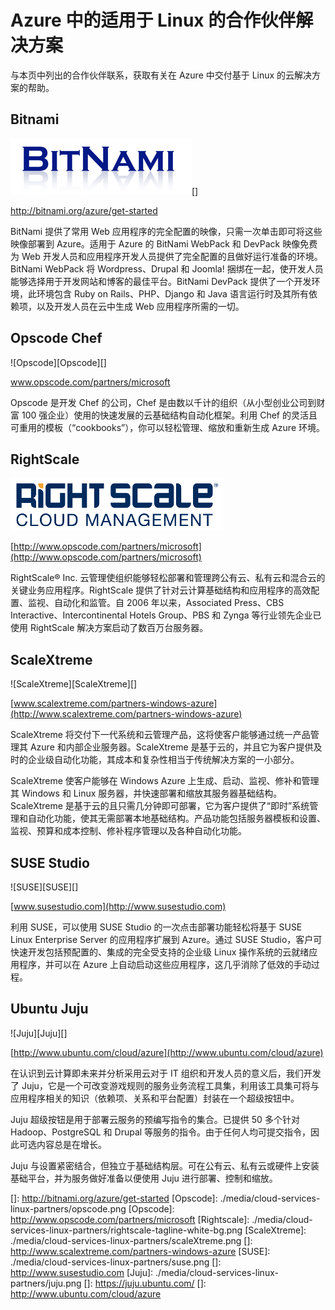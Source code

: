 <properties linkid="manage-linux-other-resources-partners" urlDisplayName="Partner solutions" pageTitle="Linux partners for Azure" metaKeywords="" description="Learn about the endorsed Linux images available for Azure virtual machines, including Ubuntu, OpenLogic, and SUSE." metaCanonical="" disqusComments="1" umbracoNaviHide="0" title="Partner solutions for Linux in Azure" authors="" />
<tags ms.service=""
    ms.date=""
    wacn.date=""
    />

# Azure 中的适用于 Linux 的合作伙伴解决方案

与本页中列出的合作伙伴联系，获取有关在 Azure 中交付基于 Linux 的云解决方案的帮助。

## Bitnami

![Bitnami][Bitnami][]

<http://bitnami.org/azure/get-started>

BitNami 提供了常用 Web 应用程序的完全配置的映像，只需一次单击即可将这些映像部署到 Azure。适用于 Azure 的 BitNami WebPack 和 DevPack 映像免费为 Web 开发人员和应用程序开发人员提供了完全配置的且做好运行准备的环境。BitNami WebPack 将 Wordpress、Drupal 和 Joomla! 捆绑在一起，使开发人员能够选择用于开发网站和博客的最佳平台。BitNami DevPack 提供了一个开发环境，此环境包含 Ruby on Rails、PHP、Django 和 Java 语言运行时及其所有依赖项，以及开发人员在云中生成 Web 应用程序所需的一切。

## Opscode Chef

![Opscode][Opscode][]

www.opscode.com/partners/microsoft

Opscode 是开发 Chef 的公司，Chef 是由数以千计的组织（从小型创业公司到财富 100 强企业）使用的快速发展的云基础结构自动化框架。利用 Chef 的灵活且可重用的模板（“cookbooks”），你可以轻松管理、缩放和重新生成 Azure 环境。

## RightScale

[![Rightscale](./media/cloud-services-linux-partners/rightscale-tagline-white-bg.png)](http://www.opscode.com/partners/microsoft)

[http://www.opscode.com/partners/microsoft](http://www.opscode.com/partners/microsoft)

RightScale® Inc. 云管理使组织能够轻松部署和管理跨公有云、私有云和混合云的关键业务应用程序。RightScale 提供了针对云计算基础结构和应用程序的高效配置、监视、自动化和监管。自 2006 年以来，Associated Press、CBS Interactive、Intercontinental Hotels Group、PBS 和 Zynga 等行业领先企业已使用 RightScale 解决方案启动了数百万台服务器。

## ScaleXtreme

![ScaleXtreme][ScaleXtreme][]

[www.scalextreme.com/partners-windows-azure](http://www.scalextreme.com/partners-windows-azure)

ScaleXtreme 将交付下一代系统和云管理产品，这将使客户能够通过统一产品管理其 Azure 和内部企业服务器。ScaleXtreme 是基于云的，并且它为客户提供及时的企业级自动化功能，其成本和复杂性相当于传统解决方案的一小部分。

ScaleXtreme 使客户能够在 Windows Azure 上生成、启动、监视、修补和管理其 Windows 和 Linux 服务器，并快速部署和缩放其服务器基础结构。ScaleXtreme 是基于云的且只需几分钟即可部署，它为客户提供了“即时”系统管理和自动化功能，使其无需部署本地基础结构。产品功能包括服务器模板和设置、监视、预算和成本控制、修补程序管理以及各种自动化功能。

## SUSE Studio

![SUSE][SUSE][]

[www.susestudio.com](http://www.susestudio.com)

利用 SUSE，可以使用 SUSE Studio 的一次点击部署功能轻松将基于 SUSE Linux Enterprise Server 的应用程序扩展到 Azure。通过 SUSE Studio，客户可快速开发包括预配置的、集成的完全受支持的企业级 Linux 操作系统的云就绪应用程序，并可以在 Azure 上自动启动这些应用程序，这几乎消除了低效的手动过程。

## Ubuntu Juju

![Juju][Juju][]

[http://www.ubuntu.com/cloud/azure](http://www.ubuntu.com/cloud/azure)

在认识到云计算即未来并分析采用云对于 IT 组织和开发人员的意义后，我们开发了 Juju，它是一个可改变游戏规则的服务业务流程工具集，利用该工具集可将与应用程序相关的知识（依赖项、关系和平台配置）封装在一个超级按钮中。

Juju 超级按钮是用于部署云服务的预编写指令的集合。已提供 50 多个针对 Hadoop、PostgreSQL 和 Drupal 等服务的指令。由于任何人均可提交指令，因此可选内容总是在增长。

Juju 与设置紧密结合，但独立于基础结构层。可在公有云、私有云或硬件上安装基础平台，并为服务做好准备以便使用 Juju 进行部署、控制和缩放。

  [Bitnami]: ./media/cloud-services-linux-partners/bitnami.png
  []: http://bitnami.org/azure/get-started
  [Opscode]: ./media/cloud-services-linux-partners/opscode.png
  [Opscode]: http://www.opscode.com/partners/microsoft
  [Rightscale]: ./media/cloud-services-linux-partners/rightscale-tagline-white-bg.png
  [ScaleXtreme]: ./media/cloud-services-linux-partners/scaleXtreme.png
  []: http://www.scalextreme.com/partners-windows-azure
  [SUSE]: ./media/cloud-services-linux-partners/suse.png
  []: http://www.susestudio.com
  [Juju]: ./media/cloud-services-linux-partners/juju.png
  []: https://juju.ubuntu.com/
  []: http://www.ubuntu.com/cloud/azure
